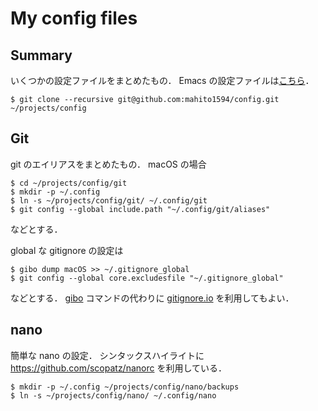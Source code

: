 # My config files

## Summary
いくつかの設定ファイルをまとめたもの．
Emacs の設定ファイルは[こちら](https://github.com/mahito1594/dotemacs)．

```
$ git clone --recursive git@github.com:mahito1594/config.git ~/projects/config
```

## Git
git のエイリアスをまとめたもの．
macOS の場合

```
$ cd ~/projects/config/git
$ mkdir -p ~/.config
$ ln -s ~/projects/config/git/ ~/.config/git
$ git config --global include.path "~/.config/git/aliases"
```
などとする．

global な gitignore の設定は

```
$ gibo dump macOS >> ~/.gitignore_global
$ git config --global core.excludesfile "~/.gitignore_global"
```

などとする． [gibo](https://github.com/simonwhitaker/gibo) コマンドの代わりに [gitignore.io](http://gitignore.io/) を利用してもよい．

## nano
簡単な nano の設定．
シンタックスハイライトに https://github.com/scopatz/nanorc を利用している．

```
$ mkdir -p ~/.config ~/projects/config/nano/backups
$ ln -s ~/projects/config/nano/ ~/.config/nano
```
